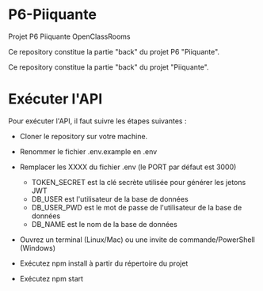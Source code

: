 # P6-Piiquante
Projet P6 Piiquante OpenClassRooms

Ce repository constitue la partie "back" du projet P6 "Piiquante".

Ce repository constitue la partie "back" du projet "Piiquante".

# Exécuter l'API

Pour exécuter l'API, il faut suivre les étapes suivantes : 

 - Cloner le repository sur votre machine.
 - Renommer le fichier .env.example en .env
 - Remplacer les XXXX du fichier .env (le PORT par défaut est 3000)
		
	 - TOKEN_SECRET est la clé secrète utilisée pour générer les jetons JWT
	 - DB_USER est l'utilisateur de la base de données
	 - DB_USER_PWD est le mot de passe de l'utilisateur de la base de données
	 - DB_NAME est le nom de la base de données
 - Ouvrez un terminal (Linux/Mac) ou une invite de commande/PowerShell  
(Windows)  
 -  Exécutez npm install à partir du répertoire du projet  
 -  Exécutez npm start
